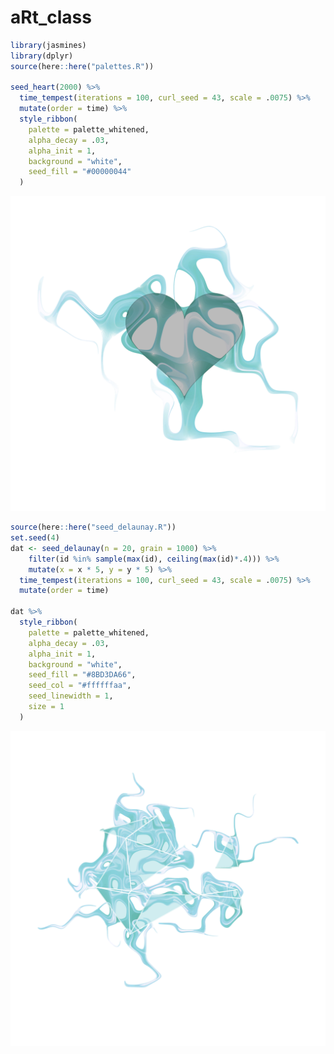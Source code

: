 
<!-- README.md is generated from README.Rmd. Please edit that file -->

# aRt\_class

``` r
library(jasmines)
library(dplyr)
source(here::here("palettes.R"))

seed_heart(2000) %>%
  time_tempest(iterations = 100, curl_seed = 43, scale = .0075) %>%
  mutate(order = time) %>%
  style_ribbon(
    palette = palette_whitened,
    alpha_decay = .03, 
    alpha_init = 1, 
    background = "white",
    seed_fill = "#00000044"
  ) 
```

![](README_files/figure-gfm/heart1-1.png)<!-- -->

``` r
source(here::here("seed_delaunay.R"))
set.seed(4)
dat <- seed_delaunay(n = 20, grain = 1000) %>%
    filter(id %in% sample(max(id), ceiling(max(id)*.4))) %>%
    mutate(x = x * 5, y = y * 5) %>%
  time_tempest(iterations = 100, curl_seed = 43, scale = .0075) %>%
  mutate(order = time) 

dat %>%
  style_ribbon(
    palette = palette_whitened,
    alpha_decay = .03, 
    alpha_init = 1, 
    background = "white",
    seed_fill = "#8BD3DA66", 
    seed_col = "#ffffffaa",
    seed_linewidth = 1,
    size = 1
  )
```

![](README_files/figure-gfm/delaunay-1.png)<!-- -->
